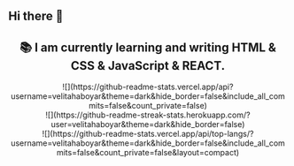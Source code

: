 ## Hi there 👋

<h2 align="center">📚 I am currently learning and writing HTML & CSS & JavaScript & REACT.</h2>

<div align="center">![](https://github-readme-stats.vercel.app/api?username=velitahaboyar&theme=dark&hide_border=false&include_all_commits=false&count_private=false)<br/>
![](https://github-readme-streak-stats.herokuapp.com/?user=velitahaboyar&theme=dark&hide_border=false)<br/>
![](https://github-readme-stats.vercel.app/api/top-langs/?username=velitahaboyar&theme=dark&hide_border=false&include_all_commits=false&count_private=false&layout=compact)
</div>
